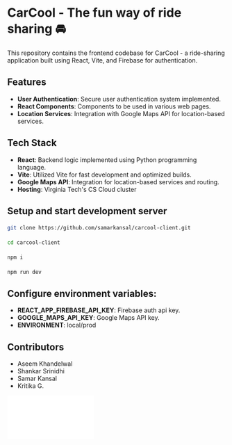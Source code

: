 # CarCool - The fun way of ride sharing 🚘

This repository contains the frontend codebase for CarCool - a ride-sharing application built using React, Vite, and Firebase for authentication.

## Features

- **User Authentication**: Secure user authentication system implemented.
- **React Components**: Components to be used in various web pages.
- **Location Services**: Integration with Google Maps API for location-based services.

## Tech Stack

- **React**: Backend logic implemented using Python programming language.
- **Vite**: Utilized Vite for fast development and optimized builds.
- **Google Maps API**: Integration for location-based services and routing.
- **Hosting**: Virginia Tech's CS Cloud cluster

## Setup and start development server

```bash
git clone https://github.com/samarkansal/carcool-client.git

cd carcool-client

npm i

npm run dev
```


## Configure environment variables:

   - **REACT_APP_FIREBASE_API_KEY**: Firebase auth api key.
   - **GOOGLE_MAPS_API_KEY**: Google Maps API key.
   - **ENVIRONMENT**: local/prod

  
## Contributors

- Aseem Khandelwal
- Shankar Srinidhi
- Samar Kansal
- Kritika G.


<img src="./public/images/carcool-logo3.png" alt="CarCool - Ride Sharing App Logo" width="200" height="100">



